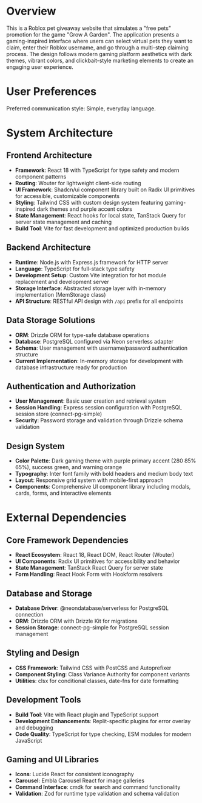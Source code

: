 # Overview

This is a Roblox pet giveaway website that simulates a "free pets" promotion for the game "Grow A Garden". The application presents a gaming-inspired interface where users can select virtual pets they want to claim, enter their Roblox username, and go through a multi-step claiming process. The design follows modern gaming platform aesthetics with dark themes, vibrant colors, and clickbait-style marketing elements to create an engaging user experience.

# User Preferences

Preferred communication style: Simple, everyday language.

# System Architecture

## Frontend Architecture
- **Framework**: React 18 with TypeScript for type safety and modern component patterns
- **Routing**: Wouter for lightweight client-side routing
- **UI Framework**: Shadcn/ui component library built on Radix UI primitives for accessible, customizable components
- **Styling**: Tailwind CSS with custom design system featuring gaming-inspired dark themes and purple accent colors
- **State Management**: React hooks for local state, TanStack Query for server state management and caching
- **Build Tool**: Vite for fast development and optimized production builds

## Backend Architecture
- **Runtime**: Node.js with Express.js framework for HTTP server
- **Language**: TypeScript for full-stack type safety
- **Development Setup**: Custom Vite integration for hot module replacement and development server
- **Storage Interface**: Abstracted storage layer with in-memory implementation (MemStorage class)
- **API Structure**: RESTful API design with `/api` prefix for all endpoints

## Data Storage Solutions
- **ORM**: Drizzle ORM for type-safe database operations
- **Database**: PostgreSQL configured via Neon serverless adapter
- **Schema**: User management with username/password authentication structure
- **Current Implementation**: In-memory storage for development with database infrastructure ready for production

## Authentication and Authorization
- **User Management**: Basic user creation and retrieval system
- **Session Handling**: Express session configuration with PostgreSQL session store (connect-pg-simple)
- **Security**: Password storage and validation through Drizzle schema validation

## Design System
- **Color Palette**: Dark gaming theme with purple primary accent (280 85% 65%), success green, and warning orange
- **Typography**: Inter font family with bold headers and medium body text
- **Layout**: Responsive grid system with mobile-first approach
- **Components**: Comprehensive UI component library including modals, cards, forms, and interactive elements

# External Dependencies

## Core Framework Dependencies
- **React Ecosystem**: React 18, React DOM, React Router (Wouter)
- **UI Components**: Radix UI primitives for accessibility and behavior
- **State Management**: TanStack React Query for server state
- **Form Handling**: React Hook Form with Hookform resolvers

## Database and Storage
- **Database Driver**: @neondatabase/serverless for PostgreSQL connection
- **ORM**: Drizzle ORM with Drizzle Kit for migrations
- **Session Storage**: connect-pg-simple for PostgreSQL session management

## Styling and Design
- **CSS Framework**: Tailwind CSS with PostCSS and Autoprefixer
- **Component Styling**: Class Variance Authority for component variants
- **Utilities**: clsx for conditional classes, date-fns for date formatting

## Development Tools
- **Build Tool**: Vite with React plugin and TypeScript support
- **Development Enhancements**: Replit-specific plugins for error overlay and debugging
- **Code Quality**: TypeScript for type checking, ESM modules for modern JavaScript

## Gaming and UI Libraries
- **Icons**: Lucide React for consistent iconography
- **Carousel**: Embla Carousel React for image galleries
- **Command Interface**: cmdk for search and command functionality
- **Validation**: Zod for runtime type validation and schema validation